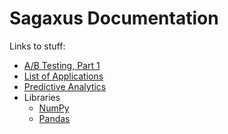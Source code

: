 # Sagaxus Documentation

Links to stuff:

* [A/B Testing, Part 1](https://github.com/herereadthis/sagaxus/blob/master/docs/ab-testing-part-1.md)
* [List of Applications](https://github.com/herereadthis/sagaxus/blob/master/docs/applications.md)
* [Predictive Analytics](https://github.com/herereadthis/sagaxus/blob/master/docs/predictive-analytics.md)
* Libraries
  * [NumPy](https://github.com/herereadthis/sagaxus/blob/master/docs/libraries/numpy.md)
  * [Pandas](https://github.com/herereadthis/sagaxus/blob/master/docs/libraries/pandas.md)
